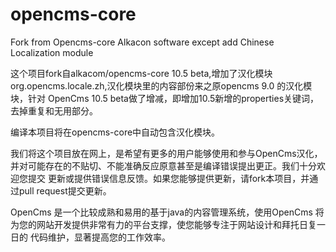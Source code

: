 # opencms-core
Fork from  Opencms-core Alkacon software except add Chinese Localization module

这个项目fork自alkacom/opencms-core 10.5 beta,增加了汉化模块org.opencms.locale.zh,汉化模块里的内容部份来之原opencms 9.0 的汉化模块，针对
OpenCms 10.5 beta做了增减，即增加10.5新增的properties关键词，去掉重复和无用部分。

编译本项目将在opencms-core中自动包含汉化模块。

我们将这个项目放在网上，是希望有更多的用户能够使用和参与OpenCms汉化，并对可能存在的不贴切、不能准确反应原意甚至是编译错误提出更正。我们十分欢迎您提交
更新或提供错误信息反馈。如果您能够提供更新，请fork本项目，并通过pull request提交更新。

OpenCms 是一个比较成熟和易用的基于java的内容管理系统，使用OpenCms 将为您的网站开发提供非常有力的平台支撑，使您能够专注于网站设计和拜托日复一日的
代码维护，显著提高您的工作效率。

